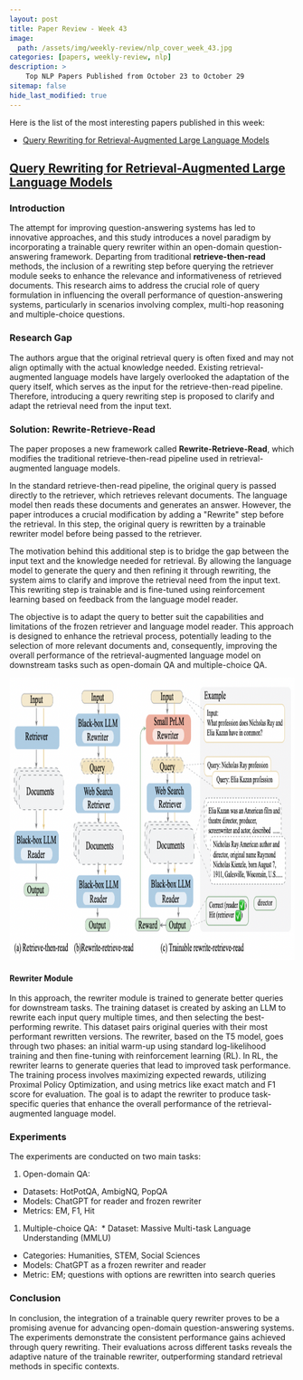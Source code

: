 ```yaml
---
layout: post
title: Paper Review - Week 43
image: 
  path: /assets/img/weekly-review/nlp_cover_week_43.jpg
categories: [papers, weekly-review, nlp]
description: >
    Top NLP Papers Published from October 23 to October 29
sitemap: false
hide_last_modified: true
---
```


Here is the list of the most interesting papers published in this week:
* [Query Rewriting for Retrieval-Augmented Large Language Models][rewriteSum]


## [Query Rewriting for Retrieval-Augmented Large Language Models][rewritePaper]
 






 
### Introduction

The attempt for improving question-answering systems has led to innovative approaches, and this study introduces a novel paradigm by incorporating a trainable query rewriter within an open-domain question-answering framework. Departing from traditional __retrieve-then-read__ methods, the inclusion of a rewriting step before querying the retriever module seeks to enhance the relevance and informativeness of retrieved documents. This research aims to address the crucial role of query formulation in influencing the overall performance of question-answering systems, particularly in scenarios involving complex, multi-hop reasoning and multiple-choice questions. 

### Research Gap

The authors argue that the original retrieval query is often fixed and may not align optimally with the actual knowledge needed. Existing retrieval-augmented language models have largely overlooked the adaptation of the query itself, which serves as the input for the retrieve-then-read pipeline. Therefore, introducing a query rewriting step is proposed to clarify and adapt the retrieval need from the input text.


### Solution: Rewrite-Retrieve-Read

The paper proposes a new framework called __Rewrite-Retrieve-Read__, which modifies the traditional retrieve-then-read pipeline used in retrieval-augmented language models.

In the standard retrieve-then-read pipeline, the original query is passed directly to the retriever, which retrieves relevant documents. The language model then reads these documents and generates an answer. However, the paper introduces a crucial modification by adding a "Rewrite" step before the retrieval. In this step, the original query is rewritten by a trainable rewriter model before being passed to the retriever.

The motivation behind this additional step is to bridge the gap between the input text and the knowledge needed for retrieval. By allowing the language model to generate the query and then refining it through rewriting, the system aims to clarify and improve the retrieval need from the input text. This rewriting step is trainable and is fine-tuned using reinforcement learning based on feedback from the language model reader.

The objective is to adapt the query to better suit the capabilities and limitations of the frozen retriever and language model reader. This approach is designed to enhance the retrieval process, potentially leading to the selection of more relevant documents and, consequently, improving the overall performance of the retrieval-augmented language model on downstream tasks such as open-domain QA and multiple-choice QA.


<p style="text-align:center;"><img src="/assets/img/weekly-review/rewrite_query_architecture.png" alt="The Architecture" width="850" height="500"></p>


#### Rewriter Module

In this approach, the rewriter module is trained to generate better queries for downstream tasks. The training dataset is created by asking an LLM to rewrite each input query multiple times, and then selecting the best-performing rewrite. This dataset pairs original queries with their most performant rewritten versions. The rewriter, based on the T5 model, goes through two phases: an initial warm-up using standard log-likelihood training and then fine-tuning with reinforcement learning (RL). In RL, the rewriter learns to generate queries that lead to improved task performance. The training process involves maximizing expected rewards, utilizing Proximal Policy Optimization, and using metrics like exact match and F1 score for evaluation. The goal is to adapt the rewriter to produce task-specific queries that enhance the overall performance of the retrieval-augmented language model.


### Experiments


The experiments are conducted on two main tasks:

1. Open-domain QA:
* Datasets: HotPotQA, AmbigNQ, PopQA
* Models: ChatGPT for reader and frozen rewriter
* Metrics: EM, F1, Hit

1. Multiple-choice QA:  * Dataset: Massive Multi-task Language Understanding (MMLU)
* Categories: Humanities, STEM, Social Sciences
* Models: ChatGPT as a frozen rewriter and reader
* Metric: EM; questions with options are rewritten into search queries

### Conclusion

In conclusion, the integration of a trainable query rewriter proves to be a promising avenue for advancing open-domain question-answering systems. The experiments demonstrate the consistent performance gains achieved through query rewriting. Their evaluations across different tasks reveals the adaptive nature of the trainable rewriter, outperforming standard retrieval methods in specific contexts. 




[rewritePaper]: https://arxiv.org/pdf/2305.14283.pdf
[rewriteSum]: /papers/weekly-review/nlp/2023-10-29-week-43/#query-rewriting-for-retrieval-augmented-large-language-models

